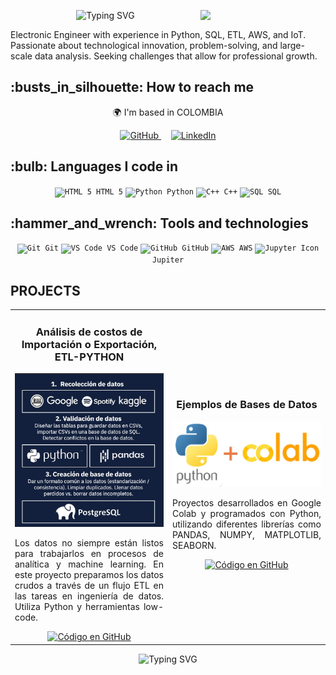<picture> <img align="right" src="https://github.com/7oSkaaa/7oSkaaa/blob/main/Images/Right_Side.gif?raw=true" width = 200px></picture>
<p align="center">
  <img src="https://readme-typing-svg.demolab.com?font=Chakra+Petch&weight=700&size=30&duration=2000&pause=5000&color=1753AE&center=true&vCenter=true&random=false&width=435&height=40&lines=Hi+%F0%9F%91%8B+I'm+JOSE+F.+MURILLO" alt="Typing SVG" />



Electronic Engineer with experience in Python, SQL, ETL, AWS, and IoT. Passionate about technological innovation, problem-solving, and large-scale data analysis. Seeking challenges that allow for professional growth.
</p>

<h2>:busts_in_silhouette: How to reach me</h2>

<p align="center">
  🌍 I'm based in COLOMBIA
</p>

<p align="center">
  <a href="https://www.github.com/JoseMurillo2882" target="_blank" rel="noreferrer">
    <img src="https://raw.githubusercontent.com/danielcranney/readme-generator/main/public/icons/socials/github.svg" width="45" height="45" alt="GitHub" title="GitHub">
  </a>
  &nbsp;&nbsp;&nbsp;
  <a href="https://www.linkedin.com/in/jfmur100/" target="_blank" rel="noreferrer">
    <img src="https://raw.githubusercontent.com/danielcranney/readme-generator/main/public/icons/socials/linkedin.svg" width="45" height="45" alt="LinkedIn" title="LinkedIn">
  </a>
</p>

<h2>:bulb: Languages I code in</h2>

<p align="center">
  <code><img title="HTML 5" alt="HTML 5" width="30px" src="https://cdn.jsdelivr.net/gh/devicons/devicon/icons/html5/html5-original.svg" /> HTML 5</code>
  <code><img title="Python" alt="Python" width="35px" src="https://cdn.jsdelivr.net/gh/devicons/devicon/icons/python/python-original.svg" /> Python</code>
  <code><img title="C++" alt="C++" width="30px" src="https://cdn.jsdelivr.net/gh/devicons/devicon/icons/cplusplus/cplusplus-original.svg" /> C++</code>
  <code><img title="SQL" alt="SQL" width="30px" src="https://cdn.jsdelivr.net/gh/devicons/devicon/icons/mysql/mysql-original-wordmark.svg" /> SQL</code>
</p>

<h2>:hammer_and_wrench: Tools and technologies</h2>

<p align="center">
  <code><img title="Git" alt="Git" width="30px" src="https://cdn.jsdelivr.net/gh/devicons/devicon/icons/git/git-original.svg" /> Git</code>
  <code><img title="VS Code" alt="VS Code" width="30px" src="https://cdn.jsdelivr.net/gh/devicons/devicon/icons/vscode/vscode-original.svg" /> VS Code</code>
  <code><img title="GitHub" alt="GitHub" width="30px" src="https://cdn.jsdelivr.net/gh/devicons/devicon/icons/github/github-original.svg" /> GitHub</code>
  <code><img title="AWS" alt="AWS" width="30px" src="https://cdn.jsdelivr.net/gh/devicons/devicon/icons/amazonwebservices/amazonwebservices-original.svg" /> AWS</code>
  <code><img src="https://cdn.jsdelivr.net/gh/devicons/devicon/icons/jupyter/jupyter-original.svg" alt="Jupyter Icon" width="30px" /> Jupiter</code>
  </p>


<h2>PROJECTS</h2>  
<table align="center" width="80%">
  <tr>
    <td width="50%" align="center">
      <h3>Análisis de costos de Importación o Exportación, ETL-PYTHON</h3>
      <div>
        <a href="https://github.com/JoseMurillo2882/ETL_python" target="_blank">
          <img src="https://github.com/JoseMurillo2882/hyperblog/blob/master/imagenes/ETL.JPG" width="100%" alt="Curso ETL">
        </a>
        <p align="justify">Los datos no siempre están listos para trabajarlos en procesos de analítica y machine learning. En este proyecto preparamos los datos crudos a través de un flujo ETL en las tareas en ingeniería de datos. Utiliza Python y herramientas low-code.</p>
        <a href="https://github.com/JoseMurillo2882/ETL_python" target="_blank">
          <img src="https://img.shields.io/badge/CÓDIGO-54A5DA?style=for-the-badge&logo=github&logoColor=white" alt="Código en GitHub">
        </a>
      </div>
    </td>
    <td width="50%" align="center">
      <h3>Ejemplos de Bases de Datos</h3>
      <div>
        <a href="https://github.com/JoseMurillo2882/Ejemplos_DF_python" target="_blank">
          <img src="https://github.com/JoseMurillo2882/hyperblog/blob/master/imagenes/COLAB.png" width="100%" alt="Curso PANDAS Y NUMPY">
        </a>
        <p align="justify">Proyectos desarrollados en Google Colab y programados con Python, utilizando diferentes librerías como PANDAS, NUMPY, MATPLOTLIB, SEABORN.</p>
        <a href="https://github.com/JoseMurillo2882/Ejemplos_DF_python" target="_blank">
          <img src="https://img.shields.io/badge/CÓDIGO-7FBC7F?style=for-the-badge&logo=github&logoColor=white" alt="Código en GitHub">
        </a>
      </div>
    </td>
  </tr>
</table>


<p align="center">
  <img src="https://readme-typing-svg.demolab.com?font=Chakra+Petch&weight=700&size=30&duration=2000&pause=5000&color=1753AE&center=true&vCenter=true&random=false&width=435&height=40&lines=THANKS+FOR+VISIT" alt="Typing SVG">
</p>
